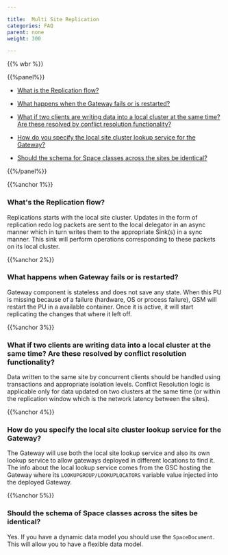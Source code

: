 ```yaml
---

title:  Multi Site Replication
categories: FAQ
parent: none
weight: 300

---
```



{{% wbr %}}

{{%panel%}}

- [What is the Replication flow?](#1)

- [What happens when the Gateway fails or is restarted?](#2)

- [What if two clients are writing data into a local cluster at the same time? Are these resolved by conflict resolution functionality?](#3)

- [How do you specify the local site cluster lookup service for the Gateway?](#4)

- [Should the schema for Space classes across the sites be identical?](#5)


{{%/panel%}}

{{%anchor 1%}}

### What's the Replication flow?
Replications starts with the local site cluster. Updates in the form of replication redo log packets are sent to the local delegator in an async manner which in turn writes them to the appropriate Sink(s) in a sync manner. This sink will perform operations corresponding to these packets on its local cluster.

{{%anchor 2%}}

### What happens when Gateway fails or is restarted?
Gateway component is stateless and does not save any state. When this PU is missing because of a failure (hardware, OS or process failure), GSM will restart the PU in a available container. Once it is active, it will start replicating the changes that where it left off.

{{%anchor 3%}}

### What if two clients are writing data into a local cluster at the same time? Are these resolved by conflict resolution functionality?
Data written to the same site by concurrent clients should be handled using transactions and appropriate isolation levels. Conflict Resolution logic is applicable only for data updated on two clusters at the same time (or within the replication window which is the network latency between the sites).

{{%anchor 4%}}

### How do you specify the local site cluster lookup service for the Gateway?
The Gateway will use both the local site lookup service and also its own lookup service to allow gateways deployed in different locations to find it.
The info about the local lookup service comes from the GSC hosting the Gateway where its `LOOKUPGROUP/LOOKUPLOCATORS` variable value injected into the deployed Gateway.

{{%anchor 5%}}

### Should the schema of Space classes across the sites be identical?
Yes. If you have a dynamic data model you should use the `SpaceDocument`. This will allow you to have a flexible data model.
